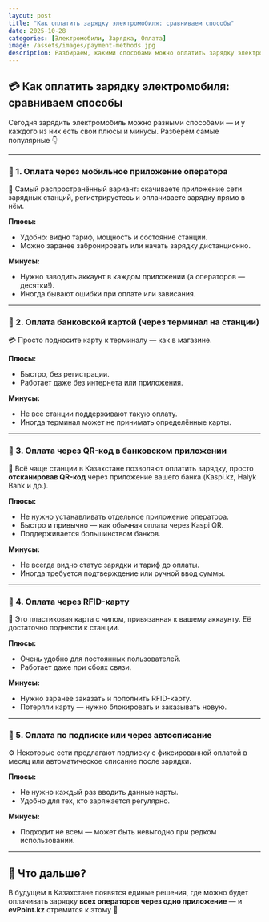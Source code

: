 ```yaml
---
layout: post
title: "Как оплатить зарядку электромобиля: сравниваем способы"
date: 2025-10-28
categories: [Электромобили, Зарядка, Оплата]
image: /assets/images/payment-methods.jpg
description: Разбираем, какими способами можно оплатить зарядку электромобиля в Казахстане, включая оплату через приложения операторов, терминалы, QR и другие.
---
```


## 💳 Как оплатить зарядку электромобиля: сравниваем способы

Сегодня зарядить электромобиль можно разными способами — и у каждого из них есть свои плюсы и минусы. Разберём самые популярные 👇  

---

### 🔹 1. Оплата через мобильное приложение оператора

📱 Самый распространённый вариант: скачиваете приложение сети зарядных станций, регистрируетесь и оплачиваете зарядку прямо в нём.  

**Плюсы:**  
- Удобно: видно тариф, мощность и состояние станции.  
- Можно заранее забронировать или начать зарядку дистанционно.  

**Минусы:**  
- Нужно заводить аккаунт в каждом приложении (а операторов — десятки!).  
- Иногда бывают ошибки при оплате или зависания.  

---

### 🔹 2. Оплата банковской картой (через терминал на станции)

💳 Просто подносите карту к терминалу — как в магазине.  

**Плюсы:**  
- Быстро, без регистрации.  
- Работает даже без интернета или приложения.  

**Минусы:**  
- Не все станции поддерживают такую оплату.  
- Иногда терминал может не принимать определённые карты.  

---

### 🔹 3. Оплата через QR-код в банковском приложении

📲 Всё чаще станции в Казахстане позволяют оплатить зарядку, просто **отсканировав QR-код** через приложение вашего банка (Kaspi.kz, Halyk Bank и др.).  

**Плюсы:**  
- Не нужно устанавливать отдельное приложение оператора.  
- Быстро и привычно — как обычная оплата через Kaspi QR.  
- Поддерживается большинством банков.  

**Минусы:**  
- Не всегда видно статус зарядки и тариф до оплаты.  
- Иногда требуется подтверждение или ручной ввод суммы.  

---

### 🔹 4. Оплата через RFID-карту

🔐 Это пластиковая карта с чипом, привязанная к вашему аккаунту. Её достаточно поднести к станции.  

**Плюсы:**  
- Очень удобно для постоянных пользователей.  
- Работает даже при сбоях связи.  

**Минусы:**  
- Нужно заранее заказать и пополнить RFID-карту.  
- Потеряли карту — нужно блокировать и заказывать новую.  

---

### 🔹 5. Оплата по подписке или через автосписание

⚙️ Некоторые сети предлагают подписку с фиксированной оплатой в месяц или автоматическое списание после зарядки.  

**Плюсы:**  
- Не нужно каждый раз вводить данные карты.  
- Удобно для тех, кто заряжается регулярно.  

**Минусы:**  
- Подходит не всем — может быть невыгодно при редком использовании.  

---

## 🚗 Что дальше?

В будущем в Казахстане появятся единые решения, где можно будет оплачивать зарядку **всех операторов через одно приложение** — и **evPoint.kz** стремится к этому 💪
